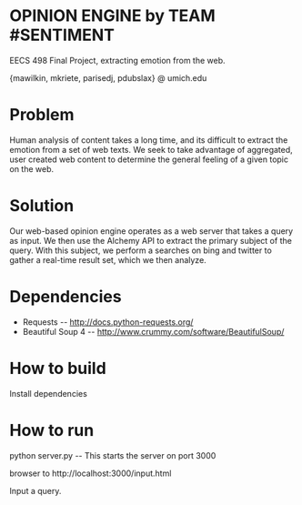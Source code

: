 OPINION ENGINE by TEAM #SENTIMENT  
=================================  
  
EECS 498 Final Project, extracting emotion from the web.  
  
  {mawilkin, mkriete, parisedj, pdubslax} @ umich.edu  

Problem  
=======  
Human analysis of content takes a long time, and its difficult to extract the emotion from a set of web texts. We seek to take advantage of aggregated, user created web content to determine the general feeling of a given topic on the web.  

Solution  
========  
Our web-based opinion engine operates as a web server that takes a query as input. We then use the Alchemy API to extract the primary subject of the query. With this subject, we perform a searches on bing and twitter to gather a real-time result set, which we then analyze.  

Dependencies  
============  
  
 - Requests  -- http://docs.python-requests.org/  
 - Beautiful Soup 4  -- http://www.crummy.com/software/BeautifulSoup/  
  
  
How to build  
============  
Install dependencies 
  
How to run  
==========  
python server.py  -- This starts the server on port 3000

browser to http://localhost:3000/input.html  

Input a query.  
  
